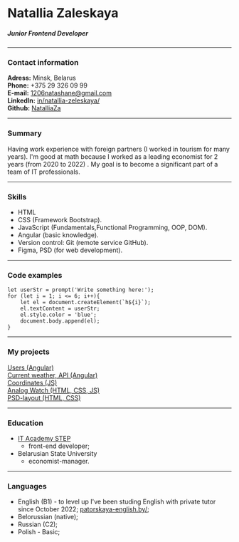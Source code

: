 # Natallia Zaleskaya
##### Junior Frontend Developer
***
### Contact information
**Adress:** Minsk, Belarus  
**Phone:** +375 29 326 09 99  
**E-mail:** 1206natashane@gmail.com  
**LinkedIn:** [in/natallia-zeleskaya/](https://www.linkedin.com/in/natallia-zeleskaya/)  
**Github:** [NatalliaZa](https://github.com/NatalliaZa/)  
***
### Summary
Having work experience with foreign partners (I worked in tourism for many years). I'm good  at math because I worked as a leading economist for 2 years (from 2020 to 2022) . My goal is to become a significant part of a team of IT professionals.
****
### Skills
- HTML
- CSS (Framework Bootstrap).
- JavaScript (Fundamentals,Functional Programming, OOP, DOM).
- Angular (basic knowledge).
- Version control: Git (remote service GitHub).
- Figma, PSD (for web development).
***
### Code examples
```
let userStr = prompt('Write something here:');
for (let i = 1; i <= 6; i++){
    let el = document.createElement(`h${i}`);
    el.textContent = userStr;
    el.style.color = 'blue';
    document.body.append(el);
}
```
***
### My projects
[Users (Angular)](https://github.com/NatalliaZa/Users-app-Angular)  
[Current weather, API (Angular)](https://github.com/NatalliaZa/Weather-app-Angular)  
[Сoordinates (JS)](https://github.com/NatalliaZa/coordinates-js)  
[Analog Watch (HTML, CSS, JS)](https://github.com/NatalliaZa/Analog-Watch-HTML-CSS-JS)  
[PSD-layout (HTML, CSS)](https://github.com/NatalliaZa/PSD-layout-Ali-Sayed)  
***
### Education
* [IT Academy STEP](https://itstep.by/)
    * front-end developer;
* Belarusian State University
    * economist-manager.
***
### Languages
* English (B1) - to level up I've been studing English with private tutor since October 2022; [patorskaya-english.by/](https://patorskaya-english.by/);
* Belorussian (native);
* Russian (C2);
* Polish - Basic;